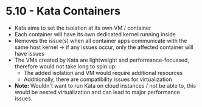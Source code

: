 # 5.10 - Kata Containers

- Kata aims to set the isolation at its own VM / container
- Each container will have its own dedicated kernel running inside
- Removes the issue(s) when all container apps communicate with the same host
kernel -> if any issues occur, only the affected container will have issues
- The VMs created by Kata are lightweight and performance-focussed, therefore
would not take long to spin up.
  - The added isolation and VM would require additional resources
  - Additionally, there are compatibility issues for virtualization
- **Note:** Wouldn't want to run Kata on cloud instances / not be able to, this would be
nested virtualization and can lead to major performance issues.